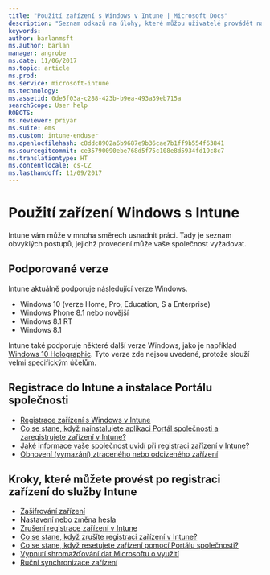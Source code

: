 ```yaml
---
title: "Použití zařízení s Windows v Intune | Microsoft Docs"
description: "Seznam odkazů na úlohy, které můžou uživatelé provádět na svém zařízení s Windows, když je zaregistrované v Intune"
keywords: 
author: barlanmsft
ms.author: barlan
manager: angrobe
ms.date: 11/06/2017
ms.topic: article
ms.prod: 
ms.service: microsoft-intune
ms.technology: 
ms.assetid: 0de5f03a-c288-423b-b9ea-493a39eb715a
searchScope: User help
ROBOTS: 
ms.reviewer: priyar
ms.suite: ems
ms.custom: intune-enduser
ms.openlocfilehash: c8ddc8902a6b9687e9b36cae7b1ff9b554f63841
ms.sourcegitcommit: ce35790090ebe768d5f75c108e8d5934fd19c8c7
ms.translationtype: HT
ms.contentlocale: cs-CZ
ms.lasthandoff: 11/09/2017
---
```

# <a name="using-your-windows-device-with-intune"></a>Použití zařízení Windows s Intune

Intune vám může v mnoha směrech usnadnit práci. Tady je seznam obvyklých postupů, jejichž provedení může vaše společnost vyžadovat.

## <a name="supported-versions"></a>Podporované verze

Intune aktuálně podporuje následující verze Windows.

* Windows 10 (verze Home, Pro, Education, S a Enterprise)
* Windows Phone 8.1 nebo novější
* Windows 8.1 RT
* Windows 8.1

Intune také podporuje některé další verze Windows, jako je například [Windows 10 Holographic](https://www.microsoft.com/hololens). Tyto verze zde nejsou uvedené, protože slouží velmi specifickým účelům.

## <a name="enrolling-into-intune-and-installing-the-company-portal"></a>Registrace do Intune a instalace Portálu společnosti

- [Registrace zařízení s Windows v Intune](enroll-your-device-in-intune-windows.md)
- [Co se stane, když nainstalujete aplikaci Portál společnosti a zaregistrujete zařízení v Intune?](what-happens-if-you-install-the-company-portal-app-and-enroll-your-device-in-intune-windows.md)
- [Jaké informace vaše společnost uvidí při registraci zařízení v Intune?](what-info-can-your-company-see-when-you-enroll-your-device-in-intune.md)
- [Obnovení (vymazání) ztraceného nebo odcizeného zařízení](reset-erase-your-device-cpwebsite.md)

## <a name="things-you-can-do-when-your-device-is-enrolled-in-intune"></a>Kroky, které můžete provést po registraci zařízení do služby Intune

- [Zašifrování zařízení](encrypt-your-device-windows.md)
- [Nastavení nebo změna hesla](set-or-change-your-password-windows.md)
- [Zrušení registrace zařízení v Intune](unenroll-your-device-from-intune-windows.md)
- [Co se stane, když zrušíte registraci zařízení v Intune?](what-happens-if-you-unenroll-your-device-from-intune-windows.md)
- [Co se stane, když resetujete zařízení pomocí Portálu společnosti?](what-happens-if-you-reset-your-device-using-the-company-portal-windows.md)
- [Vypnutí shromažďování dat Microsoftu o využití](turn-off-microsoft-usage-data-collection-windows.md)
- [Ruční synchronizace zařízení](sync-your-device-manually-windows.md)
